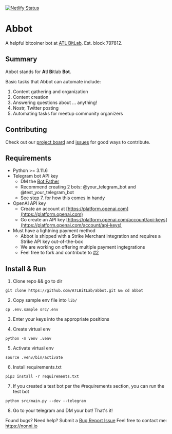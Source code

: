 [![Netlify Status](https://api.netlify.com/api/v1/badges/1db6e002-0e3c-4dfb-9a57-8d7c39109fd1/deploy-status)](https://app.netlify.com/sites/atlbitlab/deploys)

# Abbot
A helpful bitcoiner bot at [ATL BitLab](https://abbot.atlbitlab.com). Est. block 797812.

## Summary
Abbot stands for **A**tl **B**itlab **Bot**. 

Basic tasks that Abbot can automate include:
1. Content gathering and organization
2. Content creation
3. Answering questions about ... anything!
4. Nostr, Twitter posting
5. Automating tasks for meetup community organizers

## Contributing
Check out our [project board](https://github.com/orgs/ATLBitLab/projects/1) and [issues](https://github.com/ATLBitLab/abbot/issues) for good ways to contribute.

## Requirements
- Python >= 3.11.6 
- Telegram bot API key
  - DM the [Bot Father](https://www.telegram.me/BotFather)
  - Recommend creating 2 bots: @your_telegram_bot and @test_your_telegram_bot
  - See step 7. for how this comes in handy
- OpenAI API key
  - Create an account at [https://platform.openai.com](https://platform.openai.com) 
  - Go create an API key [https://platform.openai.com/account/api-keys](https://platform.openai.com/account/api-keys)
- Must have a lightning payment method
  - Abbot is shipped with a Strike Merchant integration and requires a Strike API key out-of-the-box
  - We are working on offering multiple payment ingtegrations
  - Feel free to fork and contribute to [#2](https://github.com/ATLBitLab/abbot/issues/2)

## Install & Run
1. Clone repo && go to dir
```
git clone https://github.com/ATLBitLab/abbot.git && cd abbot
```

2. Copy sample env file into `lib/`
```
cp .env.sample src/.env
```

3. Enter your keys into the appropriate positions

4. Create virtual env
```
python -m venv .venv
```

5. Activate virtual env
```
source .venv/bin/activate
```

6. Install requirements.txt
```
pip3 install -r requirements.txt
```

7. If you created a test bot per the #requirements section, you can run the test bot
```
python src/main.py --dev --telegram
```

8. Go to your telegram and DM your bot! That's it!

Found bugs? Need help? Submit a [Bug Report Issue](https://github.com/ATLBitLab/abbot/issues/new?assignees=&labels=&projects=&template=bug_report.md&title=)
Feel free to contact me: https://nonni.io
